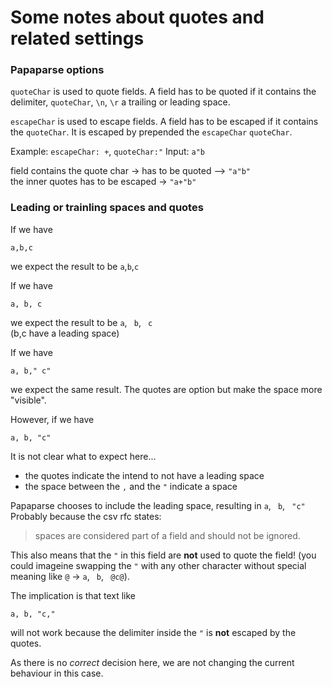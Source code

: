 # Some notes about quotes and related settings

### Papaparse options

`quoteChar` is used to quote fields. A field has to be quoted if it contains the delimiter, `quoteChar`, `\n`, `\r` a trailing or leading space.

`escapeChar` is used to escape fields. A field has to be escaped if it contains the `quoteChar`. It is escaped by prepended the `escapeChar` `quoteChar`.

Example: 
`escapeChar: +`, `quoteChar:"`
Input: `a"b` 

field contains the quote char -> has to be quoted --> `"a"b"`  
the inner quotes has to be escaped -> `"a+"b"`


### Leading or trainling spaces and quotes

If we have 
```
a,b,c
```

we expect the result to be `a`,`b`,`c`

If we have

```
a, b, c
```

we expect the result to be `a`, ` b`, ` c`  
(b,c have a leading space)

If we have 

```
a, b," c"
```

we expect the same result. The quotes are option but make the space more "visible".

However, if we have 

```
a, b, "c"
```

It is not clear what to expect here...

- the quotes indicate the intend to not have a leading space
- the space between the `,` and the `"` indicate a space

Papaparse chooses to include the leading space, resulting in `a`, ` b`, ` "c"`  
Probably because the csv rfc states: 
>spaces are considered part of a field and should not be ignored.

This also means that the `"` in this field are **not** used to quote the field! (you could imageine swapping the `"` with any other character without special meaning like `@` -> `a`, ` b`, ` @c@`).

The implication is that text like

```
a, b, "c,"
```

will not work because the delimiter inside the `"` is **not** escaped by the quotes.

As there is no *correct* decision here, we are not changing the current behaviour in this case.
